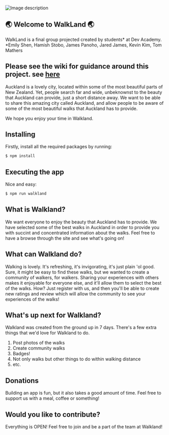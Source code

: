 ![Image description](https://github.com/harakeke-2020/WalkLand/blob/dev/server/public/images/logo-black.png?raw=true)

## 🌏 Welcome to WalkLand 🌏


WalkLand is a final group projected created by students* at Dev Academy.
*Emily Shen, Hamish Stobo, James Panoho, Jared James, Kevin Kim, Tom Mathers

## Please see the wiki for guidance around this project. see [here](https://github.com/harakeke-2020/WalkLand/wiki/Workflow)

Auckland is a lovely city, located within some of the most beautiful parts of New Zealand.
Yet, people search far and wide, unbeknownst to the beauty that Auckland can provide, just a short distance away.
We want to be able to share this amazing city called Auckland, and allow people to be aware of some of the most beautiful walks that Auckland has to provide.

We hope you enjoy your time in Walkland.


## Installing
Firstly, install all the required packages by running:
```java
$ npm install
```


## Executing the app
Nice and easy:
```java
$ npm run walkland
```


## What is Walkland?
We want everyone to enjoy the beauty that Auckland has to provide.
We have selected some of the best walks in Auckland in order to provide you with succint and concentrated information about the walks.
Feel free to have a browse through the site and see what's going on!


## What can Walkland do?
Walking is lovely. It's refreshing, it's invigorating, it's just plain 'ol good.
Sure, it might be easy to find these walks, but we wanted to create a community of walkers, for walkers.
Sharing your experiences with others makes it enjoyable for everyone else, and it'll allow them to select the best of the walks.
How? Just register with us, and then you'll be able to create new ratings and review which will allow the community to see your experiences of the walks!


## What's up next for Walkland?
Walkland was created from the ground up in 7 days. There's a few extra things that we'd love for Walkland to do.
1. Post photos of the walks
2. Create community walks
3. Badges!
4. Not only walks but other things to do within walking distance
5. etc.


## Donations
Building an app is fun, but it also takes a good amount of time. Feel free to support us with a meal, coffee or something!


## Would you like to contribute?
Everything is OPEN! Feel free to join and be a part of the team at Walkland!

